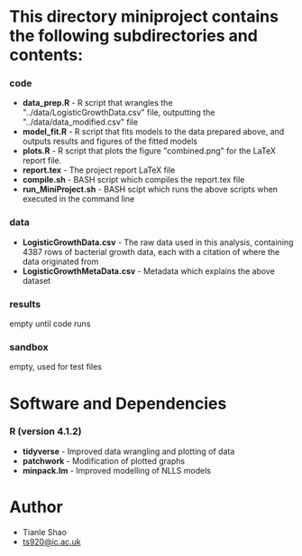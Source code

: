 # This directory **miniproject** contains the following subdirectories and contents:
### **code**
- **data_prep.R** - R script that wrangles the "../data/LogisticGrowthData.csv" file, outputting the "../data/data_modified.csv" file
- **model_fit.R** - R script that fits models to the data prepared above, and outputs results and figures of the fitted models
- **plots.R** - R script that plots the figure "combined.png" for the LaTeX report file.
- **report.tex** - The project report LaTeX file
- **compile.sh** - BASH script which compiles the report.tex file
- **run_MiniProject.sh** - BASH scipt which runs the above scripts when executed in the command line

### **data**
- **LogisticGrowthData.csv** - The raw data used in this analysis, containing 4387 rows of bacterial growth data, each with a citation of where the data originated from
- **LogisticGrowthMetaData.csv** - Metadata which explains the above dataset

### **results**
empty until code runs

### **sandbox**
empty, used for test files

# Software and Dependencies
### **R (version 4.1.2)**
- **tidyverse** - Improved data wrangling and plotting of data
- **patchwork** - Modification of plotted graphs
- **minpack.lm** - Improved modelling of NLLS models

# Author
- Tianle Shao
- ts920@ic.ac.uk